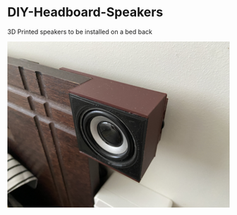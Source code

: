 # DIY-Headboard-Speakers
3D Printed speakers to be installed on a bed back

![alt text](https://raw.githubusercontent.com/cvasquez-github/DIY-Headboard-Speakers/main/8C14AC99-6ED2-4A02-87F1-5135516AD912.jpeg)
